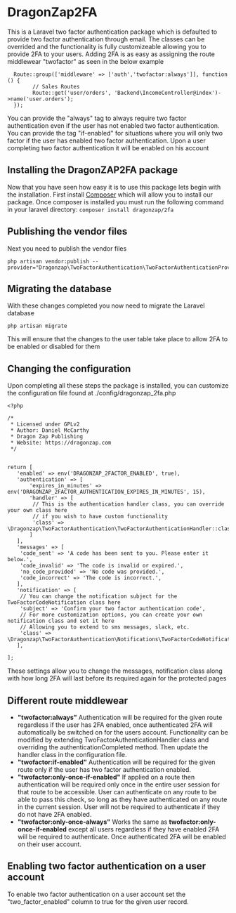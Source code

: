 # DragonZap2FA
This is a Laravel two factor authentication package which is defaulted to provide two factor authentication through email. The classes can be overrided and the functionality is fully customizeable allowing you to provide 2FA to your users. Adding 2FA is as easy as assigning the route middlewear "twofactor" as seen in the below example

```
  Route::group(['middleware' => ['auth','twofactor:always']], function () {
        // Sales Routes
        Route::get('user/orders', 'Backend\IncomeController@index')->name('user.orders');
  });

```

You can provide the "always" tag to always require two factor authentication even if the user has not enabled two factor authentication. You can provide the tag "if-enabled" for situations where you will only two factor if the user has enabled two factor authentication. Upon a user completing two factor authentication it will be enabled on his account 

## Installing the DragonZAP2FA package
Now that you have seen how easy it is to use this package lets begin with the installation. First install [Composer](https://getcomposer.org) which will allow you to install our package. Once composer is installed you must run the following command in your laravel directory:
```composer install dragonzap/2fa```

## Publishing the vendor files
Next you need to publish the vendor files 
```
php artisan vendor:publish --provider="Dragonzap\TwoFactorAuthentication\TwoFactorAuthenticationProvider" 

```

## Migrating the database
With these changes completed you now need to migrate the Laravel database
```
php artisan migrate
```

This will ensure that the changes to the user table take place to allow 2FA to be enabled or disabled for them


## Changing the configuration
Upon completing all these steps the package is installed, you can customize the configuration file found at ./config/dragonzap_2fa.php
```
<?php

/*
 * Licensed under GPLv2
 * Author: Daniel McCarthy
 * Dragon Zap Publishing
 * Website: https://dragonzap.com
 */

 
return [
   'enabled' => env('DRAGONZAP_2FACTOR_ENABLED', true),
   'authentication' => [
       'expires_in_minutes' => env('DRAGONZAP_2FACTOR_AUTHENTICATION_EXPIRES_IN_MINUTES', 15),
       'handler' => [
        // This is the authentication handler class, you can override your own class here
        // if you wish to have custom functionality
        'class' => \Dragonzap\TwoFactorAuthentication\TwoFactorAuthenticationHandler::class,
       ]
   ],
   'messages' => [
    'code_sent' => 'A code has been sent to you. Please enter it below.',
    'code_invalid' => 'The code is invalid or expired.',
    'no_code_provided' => 'No code was provided.',
    'code_incorrect' => 'The code is incorrect.',
   ],
   'notification' => [
    // You can change the notification subject for the TwoFactorCodeNotification class here
    'subject' => 'Confirm your two factor authentication code',
    // For more customization options, you can create your own notification class and set it here
    // Allowing you to extend to sms messages, slack, etc.
    'class' => \Dragonzap\TwoFactorAuthentication\Notifications\TwoFactorCodeNotification::class,
   ],
   
];
```

These settings allow you to change the messages, notification class along with how long 2FA will last before its required again for the protected pages

## Different route middlewear 
- **"twofactor:always"** Authentication will be required for the given route regardless if the user has 2FA enabled, once authenticated 2FA will automatically be switched on for the users account. Functionality can be modified by extending TwoFactorAuthenticationHandler class and overriding the authenticationCompleted method. Then update the handler class in the configuration file.
- **"twofactor:if-enabled"** Authentication will be required for the given route only if the user has two factor authentication enabled. 
- **"twofactor:only-once-if-enabled"** If applied on a route then authentication will be required only once in the entire user session for that route to be accessible. User can authenticate on any route to be able to pass this check, so long as they have authenticated on any route in the current session. User will not be required to authenticate if they do not have 2FA enabled.
- **"twofactor:only-once-always"** Works the same as **twofactor:only-once-if-enabled** except all users regardless if they have enabled  2FA will be required to authenticate. Once authenticated 2FA will be enabled on their user account.


## Enabling two factor authentication on a user account

To enable two factor authentication on a user account set the "two_factor_enabled" column to true for the given user record.


